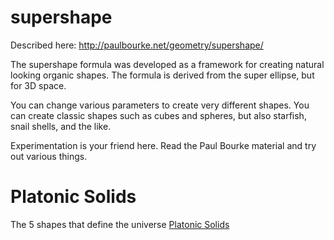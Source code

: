 # supershape

Described here: http://paulbourke.net/geometry/supershape/

The supershape formula was developed as a framework for creating
natural looking organic shapes.  The formula is derived from the
super ellipse, but for 3D space.

You can change various parameters to create very different shapes.
You can create classic shapes such as cubes and spheres, but  also
starfish, snail shells, and the like.

Experimentation is your friend here.  Read the Paul Bourke material
and try out various things.

# Platonic Solids

The 5 shapes that define the universe
[Platonic Solids](https://github.com/Wiladams/LuaModeling/tree/master/examples/platonics)